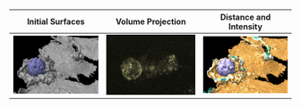 #

|       Initial Surfaces        |        Volume Projection        |            Distance and Intensity            |
| :---------------------------: | :-----------------------------: | :------------------------------------------: |
| ![Surface Image](initial.png) | ![Volume](intensity_volume.png) | ![Intensity Surface](intensity_distance.png) |
